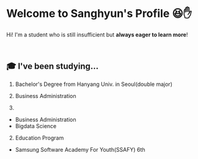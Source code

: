 # Welcome to Sanghyun's Profile 😆✋
Hi! I'm a student who is still insufficient but **always eager to learn more**!

<br>

## 🎓 I've been studying...
1. Bachelor's Degree from Hanyang Univ. in Seoul(double major)
  1. Business Administration

1. 
* Business Administration
* Bigdata Science
2. Education Program
* Samsung Software Academy For Youth(SSAFY) 6th
